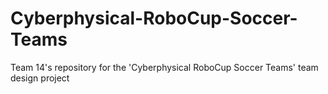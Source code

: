 # Cyberphysical-RoboCup-Soccer-Teams
Team 14's repository for the 'Cyberphysical RoboCup Soccer Teams' team design project
